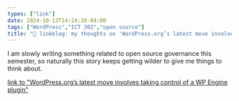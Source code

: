 ```yaml
---
types: ["link"]
date: 2024-10-13T14:24:20-04:00
tags: ["WordPress","ICT 302","open source"]
title: "🔗 linkblog: my thoughts on 'WordPress.org’s latest move involves taking control of a WP Engine plugin'"
---
```

I am slowly writing something related to open source governance this semester, so naturally this story keeps getting wilder to give me things to think about.

[link to "WordPress.org’s latest move involves taking control of a WP Engine plugin"](https://werd.io/2024/wordpressorgs-latest-move-involves-taking-control-of-a-wp-engine)
